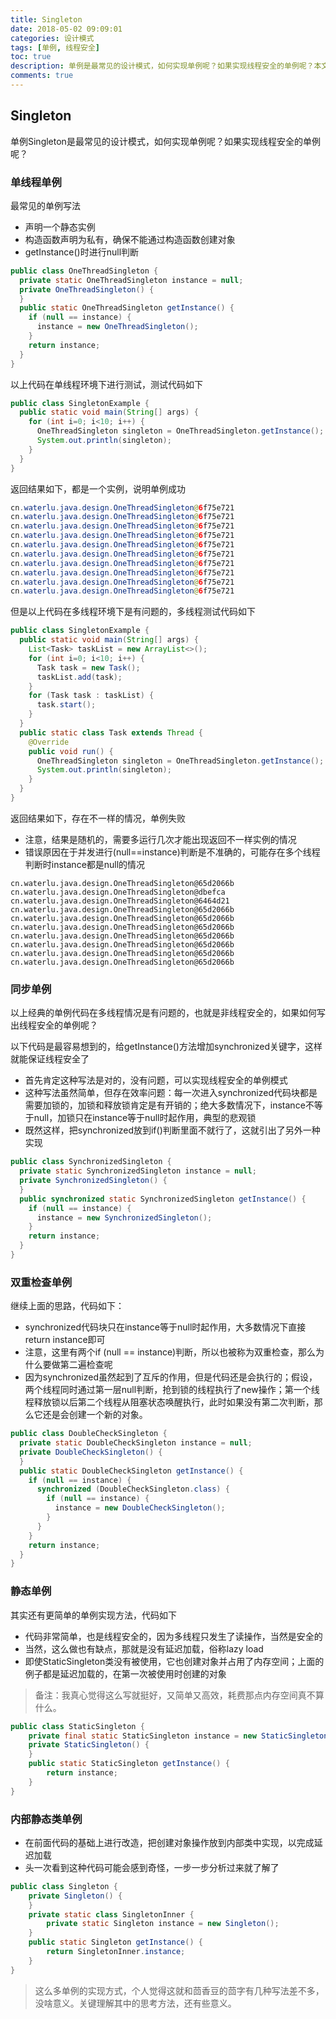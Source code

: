 ```yaml
---
title: Singleton
date: 2018-05-02 09:09:01
categories: 设计模式
tags: [单例, 线程安全]
toc: true
description: 单例是最常见的设计模式，如何实现单例呢？如果实现线程安全的单例呢？本文将展示单例的五种写法，比茴香豆还多一种。
comments: true
---
```


## Singleton

单例Singleton是最常见的设计模式，如何实现单例呢？如果实现线程安全的单例呢？

### 单线程单例

最常见的单例写法

- 声明一个静态实例
- 构造函数声明为私有，确保不能通过构造函数创建对象
- getInstance()时进行null判断

```java
public class OneThreadSingleton {
  private static OneThreadSingleton instance = null;
  private OneThreadSingleton() {
  }
  public static OneThreadSingleton getInstance() {
    if (null == instance) {
      instance = new OneThreadSingleton();
    }
    return instance;
  }
}
```

以上代码在单线程环境下进行测试，测试代码如下

```java
public class SingletonExample {
  public static void main(String[] args) {
    for (int i=0; i<10; i++) {
      OneThreadSingleton singleton = OneThreadSingleton.getInstance();
      System.out.println(singleton);
    }
  }
}
```

返回结果如下，都是一个实例，说明单例成功

```java
cn.waterlu.java.design.OneThreadSingleton@6f75e721
cn.waterlu.java.design.OneThreadSingleton@6f75e721
cn.waterlu.java.design.OneThreadSingleton@6f75e721
cn.waterlu.java.design.OneThreadSingleton@6f75e721
cn.waterlu.java.design.OneThreadSingleton@6f75e721
cn.waterlu.java.design.OneThreadSingleton@6f75e721
cn.waterlu.java.design.OneThreadSingleton@6f75e721
cn.waterlu.java.design.OneThreadSingleton@6f75e721
cn.waterlu.java.design.OneThreadSingleton@6f75e721
cn.waterlu.java.design.OneThreadSingleton@6f75e721
```

但是以上代码在多线程环境下是有问题的，多线程测试代码如下

```java
public class SingletonExample {
  public static void main(String[] args) {
    List<Task> taskList = new ArrayList<>();
    for (int i=0; i<10; i++) {
      Task task = new Task();
      taskList.add(task);
    }
    for (Task task : taskList) {
      task.start();
    }
  }
  public static class Task extends Thread {
    @Override
    public void run() {
      OneThreadSingleton singleton = OneThreadSingleton.getInstance();
      System.out.println(singleton);
    }
  }
}
```

返回结果如下，存在不一样的情况，单例失败

- 注意，结果是随机的，需要多运行几次才能出现返回不一样实例的情况
- 错误原因在于并发进行(null==instance)判断是不准确的，可能存在多个线程判断时instance都是null的情况

```shell
cn.waterlu.java.design.OneThreadSingleton@65d2066b
cn.waterlu.java.design.OneThreadSingleton@dbefca
cn.waterlu.java.design.OneThreadSingleton@6464d21
cn.waterlu.java.design.OneThreadSingleton@65d2066b
cn.waterlu.java.design.OneThreadSingleton@65d2066b
cn.waterlu.java.design.OneThreadSingleton@65d2066b
cn.waterlu.java.design.OneThreadSingleton@65d2066b
cn.waterlu.java.design.OneThreadSingleton@65d2066b
cn.waterlu.java.design.OneThreadSingleton@65d2066b
cn.waterlu.java.design.OneThreadSingleton@65d2066b
```

### 同步单例

以上经典的单例代码在多线程情况是有问题的，也就是非线程安全的，如果如何写出线程安全的单例呢？

以下代码是最容易想到的，给getInstance()方法增加synchronized关键字，这样就能保证线程安全了

- 首先肯定这种写法是对的，没有问题，可以实现线程安全的单例模式
- 这种写法虽然简单，但存在效率问题：每一次进入synchronized代码块都是需要加锁的，加锁和释放锁肯定是有开销的；绝大多数情况下，instance不等于null，加锁只在instance等于null时起作用，典型的悲观锁
- 既然这样，把synchronized放到if()判断里面不就行了，这就引出了另外一种实现

```java
public class SynchronizedSingleton {
  private static SynchronizedSingleton instance = null;
  private SynchronizedSingleton() {
  }
  public synchronized static SynchronizedSingleton getInstance() {
    if (null == instance) {
      instance = new SynchronizedSingleton();
    }
    return instance;
  }
}
```

### 双重检查单例

继续上面的思路，代码如下：

- synchronized代码块只在instance等于null时起作用，大多数情况下直接return instance即可
- 注意，这里有两个if (null == instance)判断，所以也被称为双重检查，那么为什么要做第二遍检查呢
- 因为synchronized虽然起到了互斥的作用，但是代码还是会执行的；假设，两个线程同时通过第一层null判断，抢到锁的线程执行了new操作；第一个线程释放锁以后第二个线程从阻塞状态唤醒执行，此时如果没有第二次判断，那么它还是会创建一个新的对象。

```java
public class DoubleCheckSingleton {
  private static DoubleCheckSingleton instance = null;
  private DoubleCheckSingleton() {
  }
  public static DoubleCheckSingleton getInstance() {
    if (null == instance) {
      synchronized (DoubleCheckSingleton.class) {
        if (null == instance) {
          instance = new DoubleCheckSingleton();
        }
      }
    }
    return instance;
  }
}

```

### 静态单例

其实还有更简单的单例实现方法，代码如下

- 代码非常简单，也是线程安全的，因为多线程只发生了读操作，当然是安全的
- 当然，这么做也有缺点，那就是没有延迟加载，俗称lazy load
- 即使StaticSingleton类没有被使用，它也创建对象并占用了内存空间；上面的例子都是延迟加载的，在第一次被使用时创建的对象

> 备注：我真心觉得这么写就挺好，又简单又高效，耗费那点内存空间真不算什么。

```java
public class StaticSingleton {
    private final static StaticSingleton instance = new StaticSingleton();
    private StaticSingleton() {
    }
    public static StaticSingleton getInstance() {
        return instance;
    }
}
```
### 内部静态类单例

- 在前面代码的基础上进行改造，把创建对象操作放到内部类中实现，以完成延迟加载
- 头一次看到这种代码可能会感到奇怪，一步一步分析过来就了解了

```java
public class Singleton {
    private Singleton() {
    }
    private static class SingletonInner {
        private static Singleton instance = new Singleton();
    }
    public static Singleton getInstance() {
        return SingletonInner.instance;
    }
}
```

>  这么多单例的实现方式，个人觉得这就和茴香豆的茴字有几种写法差不多，没啥意义。关键理解其中的思考方法，还有些意义。